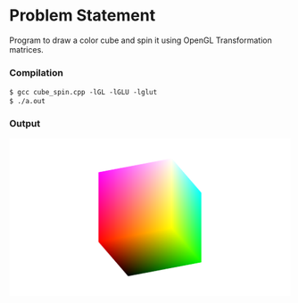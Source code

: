 Problem Statement
=================

Program to draw a color cube and spin it using OpenGL Transformation matrices.


### Compilation

```
$ gcc cube_spin.cpp -lGL -lGLU -lglut 
$ ./a.out

```

### Output

![Screenshot of Output](spin_cube.png)

